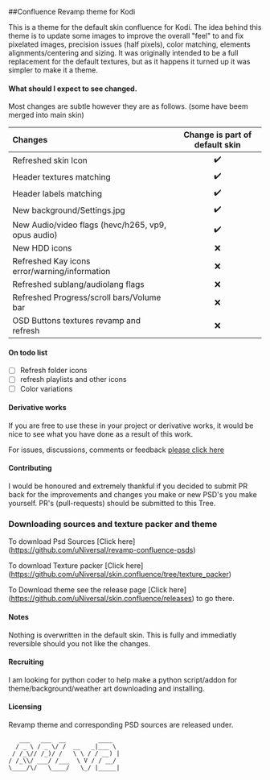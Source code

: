 ##Confluence Revamp theme for Kodi

This is a theme for the default skin confluence for Kodi.
The idea behind this theme is to update some images to improve the overall "feel" to and fix pixelated images, precision issues (half pixels), color matching, elements alignments/centering and sizing.
It was originally intended to be a full replacement for the default textures, but as it happens it turned up it was simpler to make it a theme.

#### What should I expect to see changed. 

Most changes are subtle however they are as follows. (some have beem merged into main skin)

Changes | Change is part of default skin 
:----|:---:
Refreshed skin Icon | :heavy_check_mark:
Header textures matching | :heavy_check_mark:
Header labels matching | :heavy_check_mark:
New background/Settings.jpg | :heavy_check_mark:
New Audio/video flags (hevc/h265, vp9, opus audio) | :heavy_check_mark:
New HDD icons | :x:
Refreshed Kay icons error/warning/information | :x:
Refreshed sublang/audiolang flags | :x:
Refreshed Progress/scroll bars/Volume bar | :x:
OSD Buttons textures revamp and refresh | :x:

#### On todo list
- [ ] Refresh folder icons
- [ ] refresh playlists and other icons
- [ ] Color variations

#### Derivative works

If you are free to use these in your project or derivative works, it would be nice to see what you have done as a result of this work.

For issues, discussions, comments or feedback [please click here](https://github.com/uNiversaI/skin.confluence/issues)

#### Contributing

I would be honoured and extremely thankful if you decided to submit PR back for the improvements and changes you make or new PSD's you make yourself.
PR's (pull-requests) should be submitted to this Tree.

### Downloading sources and texture packer and theme

To download Psd Sources [Click here] (https://github.com/uNiversaI/revamp-confluence-psds)

To download Texture packer [Click here] (https://github.com/uNiversaI/skin.confluence/tree/texture_packer)

To Download theme see the release page [Click here] (https://github.com/uNiversaI/skin.confluence/releases) to go there.

#### Notes
Nothing is overwritten in the default skin. This is fully and immediatly reversible should you not like the changes. 


#### Recruiting
I am looking for python coder to help make a python script/addon for theme/background/weather art downloading and installing.

#### Licensing

Revamp theme and corresponding PSD sources are released under.

```
   ___   ___  __         ____  
  / _ \ / _ \/ /  __   _|___ \ 
 / /_\// /_)/ /   \ \ / / __) |
/ /_\\/ ___/ /___  \ V / / __/ 
\____/\/   \____/   \_/ |_____|

```
